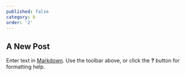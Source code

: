 ```yaml
---
published: false
category: b
order: '2'
---
```

## A New Post

Enter text in [Markdown](http://daringfireball.net/projects/markdown/). Use the toolbar above, or click the **?** button for formatting help.
